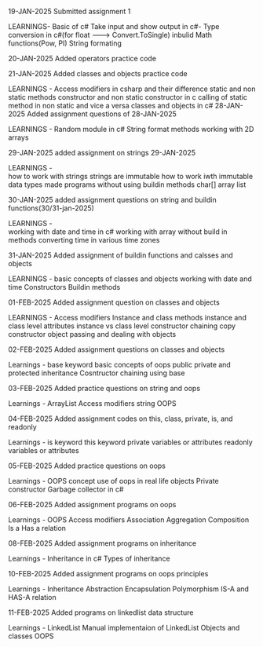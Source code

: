 19-JAN-2025
Submitted assignment 1

LEARNINGS-
	Basic of c#
	Take input and show output in c#-
	Type conversion in c#(for float ---> Convert.ToSingle)
	inbulid Math functions(Pow, PI)
	String formating 

20-JAN-2025
Added operators practice code 

21-JAN-2025
Added classes and objects practice code

LEARNINGS -
	Access modifiers in csharp and their difference
	static and non static methods
	constructor and non static constructor in c
	calling of static method in non static and vice a versa
	classes and objects in c#
28-JAN-2025
Added assignment questions of 28-JAN-2025

LEARNINGS  -
	Random module in c#
	String format
	methods
	working with 2D arrays
	
29-JAN-2025
added assignment on strings 29-JAN-2025

LEARNINGS  -  
	how to work with strings
	strings are immutable
	how to work iwth immutable data types
	made programs without using buildin methods
	char[] array
	list<char>

30-JAN-2025
added assignment questions on string and buildin functions(30/31-jan-2025)

LEARNINGS  -  
	working with date and time in c#
	working with array without build in methods
	converting time in various time zones


31-JAN-2025
Added assignment of buildin functions and calsses and objects

LEARNINGS - 
	basic concepts of classes and objects
	working with date and time 
	Constructors
	Buildin methods
			 

01-FEB-2025
Added assignment question on classes and objects

LEARNINGS - 
	Access modifiers
	Instance and class methods
	instance and class level attributes
	instance vs class level
	constructor chaining
	copy constructor
	object passing and dealing with objects


02-FEB-2025
Added assignment questions on classes and objects

Learnings - 
	base keyword
	basic concepts of oops
	public private and protected
	inheritance
	Cosntructor chaining using base



03-FEB-2025
Added practice questions on string and oops

Learnings - 
	ArrayList
	Access modifiers
	string
	OOPS

04-FEB-2025
Added assignment codes on this, class, private, is, and readonly

Learnings - 
	is keyword
	this keyword
	private variables or attributes
	readonly variables or attributes

05-FEB-2025
Added practice questions on oops

Learnings - 
	OOPS concept
	use of oops in real life objects
	Private constructor
	Garbage collector in c#


06-FEB-2025
Added assignment programs on oops

Learnings - 
	OOPS
	Access modifiers
	Association 
	Aggregation
	Composition
	Is a Has a relation
	
	

08-FEB-2025
Added assignment programs on inheritance

Learnings - 
	Inheritance in c#
	Types of inheritance
	


10-FEB-2025
Added assignment programs on oops principles

Learnings - 
	Inheritance 
	Abstraction
	Encapsulation
	Polymorphism
	IS-A and HAS-A relation



11-FEB-2025
Added programs on linkedlist data structure

Learnings - 
	LinkedList
	Manual implementaion of LinkedList
	Objects and classes
	OOPS
